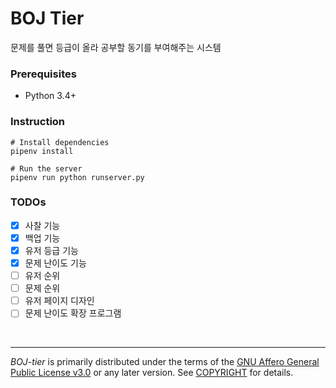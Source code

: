 BOJ Tier
========
문제를 풀면 등급이 올라 공부할 동기를 부여해주는 시스템

### Prerequisites
- Python 3.4+

### Instruction
```
# Install dependencies
pipenv install

# Run the server
pipenv run python runserver.py
```

### TODOs
- [x] 사찰 기능
- [x] 백업 기능
- [x] 유저 등급 기능
- [x] 문제 난이도 기능
- [ ] 유저 순위
- [ ] 문제 순위
- [ ] 유저 페이지 디자인
- [ ] 문제 난이도 확장 프로그램

<br>

--------

*BOJ-tier* is primarily distributed under the terms of the [GNU Affero General
Public License v3.0] or any later version. See [COPYRIGHT] for details.

[GNU Affero General Public License v3.0]: LICENSE
[COPYRIGHT]: COPYRIGHT
